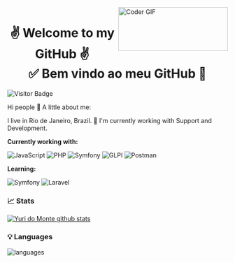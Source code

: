 <img align="right" src="https://github.com/yuri-spm/yuri-spm/assets/63649751/c2422ece-42d8-4fcc-9120-0462e934d2bf" alt="Coder GIF" width="250" height="100"> 
<h1 align="center"> 
	✌ Welcome to my GitHub ✌</br>
  ✅ Bem vindo ao meu GitHub 🚀 
</h1>

 ![Visitor Badge](https://visitor-badge.laobi.icu/badge?page_id=aemmadi.aemmadi)  



Hi people 👋
A little about me:

I live in Rio de Janeiro, Brazil.
🔭 I'm currently working with Support and Development.

**Currently working with:**

![JavaScript](https://img.shields.io/badge/JAVASCRIPT-FDEE21?style=for-the-badge&logo=JAVASCRIPT&logoColor=black) ![PHP](https://img.shields.io/badge/PHP-%23117AC9.svg?style=for-the-badge&logo=php&logoColor=white) ![Symfony](https://img.shields.io/badge/symfony-%23000000.svg?style=for-the-badge&logo=symfony&logoColor=white) ![GLPI](https://img.shields.io/badge/GLPI-%230175C2.svg?style=for-the-badge&logo=GLPI&logoColor=white) ![Postman](https://img.shields.io/badge/Postman-FF6C37?style=for-the-badge&logo=postman&logoColor=white)


**Learning:**

![Symfony](https://img.shields.io/badge/-Symfony-black?style=flat-square&logo=SYMFONY) ![Laravel](https://img.shields.io/badge/-Laravel-black?style=flat-square&logo=Laravel)

### 📈 Stats

[![Yuri do Monte github stats](https://github-readme-stats.vercel.app/api?username=yuri-spm&theme=cobalt&show_icons=true)](https://github.com/yuri-spm/github-readme-stats)


### 💡  Languages

![languages](https://github-readme-stats.vercel.app/api/top-langs/?username=yuri-spm&hide=scss&layout=compact&theme=cobalt&title_color=2ED3EA)


